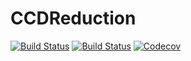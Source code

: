 # CCDReduction

[![Build Status](https://travis-ci.com/siddharthlal25/CCDReduction.jl.svg?branch=master)](https://travis-ci.com/siddharthlal25/CCDReduction.jl)
[![Build Status](https://ci.appveyor.com/api/projects/status/github/siddharthlal25/CCDReduction.jl?svg=true)](https://ci.appveyor.com/project/siddharthlal25/CCDReduction-jl)
[![Codecov](https://codecov.io/gh/siddharthlal25/CCDReduction.jl/branch/master/graph/badge.svg)](https://codecov.io/gh/siddharthlal25/CCDReduction.jl)
